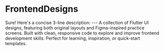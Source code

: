 # FrontendDesigns
Sure! Here's a concise 3-line description:  ---  A collection of Flutter UI designs, featuring both original layouts and Figma-inspired practice screens. Built with clean, responsive code to explore and improve frontend development skills. Perfect for learning, inspiration, or quick-start templates.
